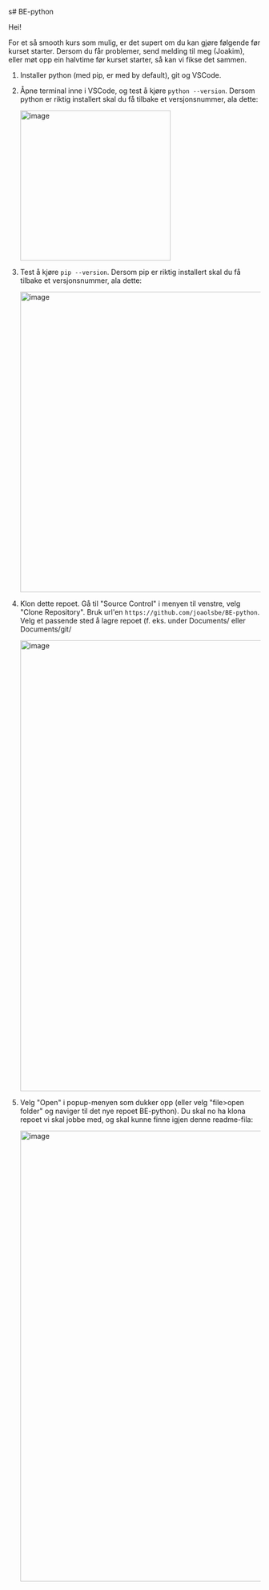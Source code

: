 s# BE-python

Hei!

For et så smooth kurs som mulig, er det supert om du kan gjøre følgende før kurset starter. Dersom du får problemer, send melding til meg (Joakim), eller møt opp ein halvtime før kurset starter, så kan vi fikse det sammen.

1. Installer python (med pip, er med by default), git og VSCode.
2. Åpne terminal inne i VSCode, og test å kjøre `python --version`. Dersom python er riktig installert skal du få tilbake et versjonsnummer, ala dette:
   
    <img width="300" alt="image" src="https://github.com/joaolsbe/BE-python/assets/104839676/3afad543-1b84-4480-b57c-b95dd17da234">

3. Test å kjøre `pip --version`. Dersom pip er riktig installert skal du få tilbake et versjonsnummer, ala dette:

    <img width="600" alt="image" src="https://github.com/joaolsbe/BE-python/assets/104839676/e02acf2b-ff51-4b42-99f8-68aa07124b26">
 
4. Klon dette repoet. Gå til "Source Control" i menyen til venstre, velg "Clone Repository". Bruk url'en 
    `https://github.com/joaolsbe/BE-python`. Velg et passende sted å lagre repoet (f. eks. under Documents/ eller Documents/git/

    <img width="900" alt="image" src="https://github.com/joaolsbe/BE-python/assets/104839676/a40f1b83-d2a4-4e8e-ba4e-3c599836ab19">

5. Velg "Open" i popup-menyen som dukker opp (eller velg "file>open folder" og naviger til det nye repoet BE-python). Du skal no ha klona repoet vi skal jobbe med, og skal kunne finne igjen denne readme-fila:

    <img width="900" alt="image" src="https://github.com/joaolsbe/BE-python/assets/104839676/dff25f84-02eb-4ec0-8f59-fa9971439444">
